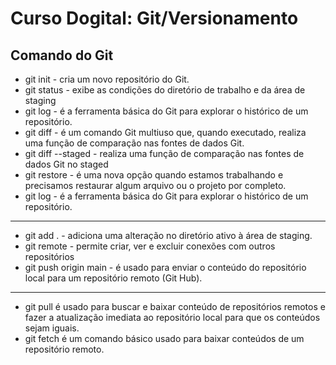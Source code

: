 # Curso Dogital: Git/Versionamento

## Comando do Git
* git init - cria um novo repositório do Git.
* git status - exibe as condições do diretório de trabalho e da área de staging
* git log - é a ferramenta básica do Git para explorar o histórico de um repositório.
* git diff - é um comando Git multiuso que, quando executado, realiza uma função de comparação nas fontes de dados Git.
* git diff --staged - realiza uma função de comparação nas fontes de dados Git no staged
* git restore - é uma nova opção quando estamos trabalhando e precisamos restaurar algum arquivo ou o projeto por completo.
* git log - é a ferramenta básica do Git para explorar o histórico de um repositório.

*******************************************************************************************************************************************************************

* git add . - adiciona uma alteração no diretório ativo à área de staging.
* git remote - permite criar, ver e excluir conexões com outros repositórios
* git push origin main - é usado para enviar o conteúdo do repositório local para um repositório remoto (Git Hub).

*******************************************************************************************************************************************************************

* git pull é usado para buscar e baixar conteúdo de repositórios remotos e fazer a atualização imediata ao repositório local para que os conteúdos sejam iguais.
* git fetch é um comando básico usado para baixar conteúdos de um repositório remoto. 
